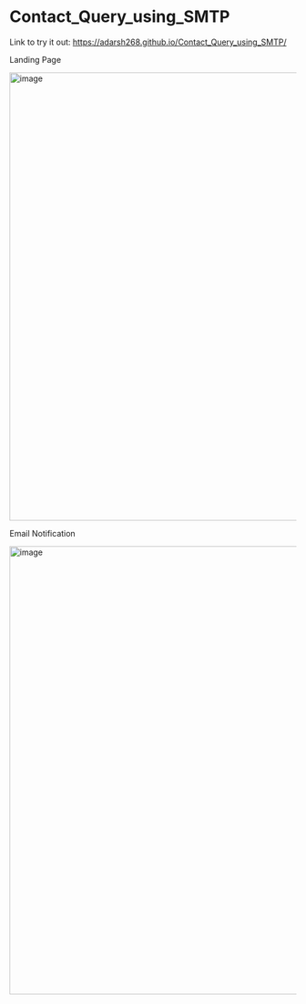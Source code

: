 # Contact_Query_using_SMTP

Link to try it out:  https://adarsh268.github.io/Contact_Query_using_SMTP/

Landing Page

<img width="787" alt="image" src="https://github.com/adarsh268/Contact_Query_using_SMTP/assets/109815491/c0e8c365-5f93-4214-8efd-ba8c516beb9a">

Email Notification

<img width="787" alt="image" src="https://github.com/adarsh268/Contact_Query_using_SMTP/assets/109815491/f60e10ae-a7fa-4773-86b9-dfed5f86039e">
